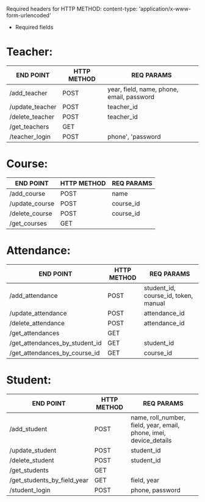 <!-- BASE URL: http://139.59.85.105:6500/api/ -->

Required headers for HTTP METHOD: content-type: 'application/x-www-form-urlencoded'
* Required fields

# Teacher:
| END POINT | HTTP METHOD | REQ PARAMS |
| ------ | ------ | ------ | 
| /add_teacher | POST | year, field, name, phone, email, password
| /update_teacher | POST | teacher_id
| /delete_teacher | POST | teacher_id
| /get_teachers | GET | 
| /teacher_login | POST | phone', 'password


# Course:
| END POINT | HTTP METHOD | REQ PARAMS |
| ------ | ------ | ------ | 
| /add_course | POST | name
| /update_course | POST | course_id
| /delete_course | POST | course_id
| /get_courses | GET | 

# Attendance:
| END POINT | HTTP METHOD | REQ PARAMS |
| ------ | ------ | ------ | 
| /add_attendance | POST | student_id, course_id, token, manual
| /update_attendance | POST | attendance_id
| /delete_attendance | POST | attendance_id
| /get_attendances | GET |
| /get_attendances_by_student_id | GET | student_id
| /get_attendances_by_course_id | GET | course_id

# Student:
| END POINT | HTTP METHOD | REQ PARAMS |
| ------ | ------ | ------ | 
| /add_student | POST | name, roll_number, field, year, email, phone, imei, device_details
| /update_student | POST | student_id
| /delete_student | POST | student_id
| /get_students | GET | 
| /get_students_by_field_year | GET | field, year
| /student_login | POST | phone, password
